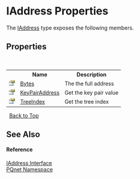 # IAddress Properties
 

The <a href="0d09dc6c-e06b-a49c-cc7d-919d9f4e2b9d">IAddress</a> type exposes the following members.


## Properties
&nbsp;<table><tr><th></th><th>Name</th><th>Description</th></tr><tr><td>![Public property](media/pubproperty.gif "Public property")</td><td><a href="e7aa1559-da8a-1755-0b33-52a106b30462">Bytes</a></td><td>
The the full address</td></tr><tr><td>![Public property](media/pubproperty.gif "Public property")</td><td><a href="3536fbeb-72e8-a209-eca6-1fd0f12ab7e6">KeyPairAddress</a></td><td>
Get the key pair value</td></tr><tr><td>![Public property](media/pubproperty.gif "Public property")</td><td><a href="f3a78c11-4ff3-5a0e-1691-518b377263e7">TreeIndex</a></td><td>
Get the tree index</td></tr></table>&nbsp;
<a href="#iaddress-properties">Back to Top</a>

## See Also


#### Reference
<a href="0d09dc6c-e06b-a49c-cc7d-919d9f4e2b9d">IAddress Interface</a><br /><a href="fc4f881f-e121-9cf0-ed49-65bf6b5a005d">PQnet Namespace</a><br />